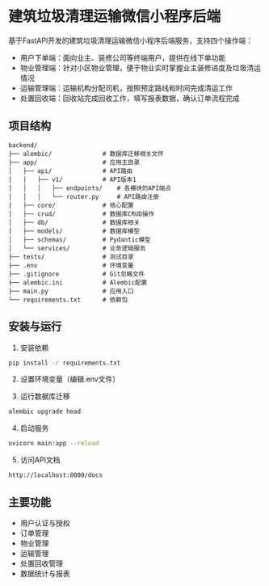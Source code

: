 # 建筑垃圾清理运输微信小程序后端

基于FastAPI开发的建筑垃圾清理运输微信小程序后端服务，支持四个操作端：

- 用户下单端：面向业主、装修公司等终端用户，提供在线下单功能
- 物业管理端：针对小区物业管理，便于物业实时掌握业主装修进度及垃圾清运情况
- 运输管理端：运输机构分配司机，按照预定路线和时间完成清运工作
- 处置回收端：回收站完成回收工作，填写报表数据，确认订单流程完成

## 项目结构

```
backend/
├── alembic/              # 数据库迁移相关文件
├── app/                  # 应用主目录
│   ├── api/              # API路由
│   │   ├── v1/           # API版本1
│   │   │   ├── endpoints/    # 各模块的API端点
│   │   │   └── router.py     # API路由注册
│   ├── core/             # 核心配置
│   ├── crud/             # 数据库CRUD操作
│   ├── db/               # 数据库相关
│   ├── models/           # 数据库模型
│   ├── schemas/          # Pydantic模型
│   └── services/         # 业务逻辑服务
├── tests/                # 测试目录
├── .env                  # 环境变量
├── .gitignore            # Git忽略文件
├── alembic.ini           # Alembic配置
├── main.py               # 应用入口
└── requirements.txt      # 依赖包
```

## 安装与运行

1. 安装依赖

```bash
pip install -r requirements.txt
```

2. 设置环境变量（编辑.env文件）

3. 运行数据库迁移

```bash
alembic upgrade head
```

4. 启动服务

```bash
uvicorn main:app --reload
```

5. 访问API文档

```
http://localhost:8000/docs
```

## 主要功能

- 用户认证与授权
- 订单管理
- 物业管理
- 运输管理
- 处置回收管理
- 数据统计与报表